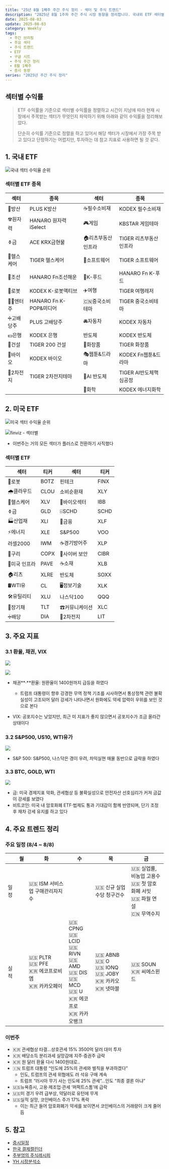 ```yaml
---
title: "25년 8월 1째주 주간 주식 정리 - 섹터 및 주식 트랜드"
description: "2025년 8월 1주차 주간 주식 시장 동향을 정리합니다. 국내외 ETF 섹터별 수익률 순위와 주요 트렌드를 분석하여 투자 참고 자료로 활용합니다."
date: 2025-08-03
update: 2025-08-03
category: Weekly
tags:
  - 주간 브리핑
  - 주요 섹터
  - 주식 트랜드
  - ETF
  - 구글 시트
  - 주식 주간 정리
  - 8월 1째주
  - 증시 동량
series: "2025년 주간 주식 정리"
---
```


## 섹터별 수익률

> ETF 수익률을 기준으로 섹터별 수익률을 정렬하고 시간이 지남에 따라 현재 시장에서 주목받는 섹터가 무엇인지 파악하기 위해 아래와 같이 수익률을 정리해보았다.
>
> 단순히 수익률 기준으로 정렬을 하고 있어서 해당 섹터가 시장에서 가장 주목 받고 있다고 단정하기는 어렵지만, 투자하는 데 참고 지표로 사용하면 될 것 같다.

## 1. 국내 ETF

![국내 섹터 수익율 순위](image-20250803220310476.png)

### 섹터별 ETF 종목

| **섹터** | **종목**               | **섹터**      | **종목**              |
| ---------- | ---------------------- | ----------------- | ---------------------- |
| 🔫방산      | PLUS K방산             | ☕️필수소비재       | KODEX 필수소비재       |
| ☢️원자력    | HANARO 원자력iSelect   | 🎮게임             | KBSTAR 게임테마        |
| ⚱️금        | ACE KRX금현물          | 🏠리츠부동산인프라 | TIGER 리츠부동산인프라 |
| 🏥헬스케어  | TIGER 헬스케어         | 💾소프트웨어       | TIGER 소프트웨어       |
| 🚢조선      | HANARO Fn조선해운      | 🍕K-푸드           | HANARO Fn K-푸드       |
| 🤖로봇      | KODEX K-로봇액티브     | ✈️여행             | TIGER 여행레저         |
| 👩‍🎤엔터주   | HANARO Fn K-POP&미디어 | 🇨🇳중국소비테마    | TIGER 중국소비테마     |
| ➗고배당주  | PLUS 고배당주          | 🚘자동차           | KODEX 자동차           |
| 💵은행      | KODEX 은행             | 반도체            | KODEX 반도체           |
| 🚧건설      | TIGER 200 건설         | 💄화장품           | TIGER 화장품           |
| 🧬바이오    | KODEX 바이오           | 🎭웹툰&드라마      | KODEX Fn웹툰&드라마    |
| 🪫2차전지   | TIGER 2차전지테마      | 🤖AI 반도체        | TIGER AI반도체핵심공정 |
|            |                        | 🧪화학             | KODEX 에너지화학       |

## 2. 미국 ETF

![미국 섹터 수익율 순위](image-20250803220348757.png)

![finviz - 섹터별](image-20250803220358691.png)

- 이번주는 거의 모든 섹터가 플러스로 전환하기 사직했다

### 섹터별 ETF

| 섹터         | **티커** | **섹터**      | **티커** |
| ------------ | -------- | ------------- | -------- |
| 🤖로봇        | BOTZ     | 핀테크        | FINX     |
| 🌧️클라우드    | CLOU     | 소비순환재    | XLY      |
| 🏥헬스케어    | XLV      | 🧬바이오섹터   | IBB      |
| ⚱️금          | GLD      | ⌹SCHD         | SCHD     |
| 🏭산업재      | XLI      | 🏦금융         | XLF      |
| ⚡️에너지      | XLE      | S&P500        | VOO      |
| 러셀2000     | IWM      | ☕️경기방어주   | XLP      |
| 🔌구리        | COPX     | 🔐사이버 보안  | CIBR     |
| 🌉미국 인프라 | PAVE     | ☕️소재         | XLB      |
| 🏠리츠        | XLRE     | 반도체        | SOXX     |
| 🛢️WTI유       | CL       | 🖥️정보기술     | XLK      |
| 🛠️유틸리티    | XLU      | 나스닥100     | QQQ      |
| 📄장기채      | TLT      | ☎커뮤니케이션 | XLC      |
| ➗배당        | DIA      | 🪫2차전지      | LIT      |



## 3. 주요 지표

### 3.1 환율, 채권, VIX

![](image-20250803220413297.png)

![](image-20250803220420914.png)

- 채권**·**환율: 원환율이 1400원까지 급등을 하였다
  - 트럼프 대통령이 향후 강경한 무역 정책 기조를 시사하면서 통상정책 관련 불확실성이 고조되어 달러 강세가 나타나면서 원화에도 약세 압력이 우위를 보인 것으로 본다

- VIX: 공포지수는 낮았지만, 최근 미 지표가 좋지 않으면서 공포지수가 조금 올라간 상태이다

### 3.2 S&P500, US10, WTI유가

![](image-20250803220429832.png)

- S&P 500: S&P500, 나스닥은 경이 우려, 차익실현 매물 동반으로 급락을 하였다

### 3.3 BTC, GOLD, WTI

![](image-20250803220442785.png)

- 금: 미국 경제지표 악화, 관세협상 등 불확실성으로 안전자산 선호심리가 커져 금값이 강세를 보였다
- 비트코인: 미국 내 암호화폐 ETF·법제도 통과 기대감이 함께 반영되며, 단기 조정 후 재차 강세 유지를 하고 있다

## 4. 주요 트렌드 정리

### 주요 일정 (8/4 ~ 8/8)

|      | 월   | 화                                                       | 수                                                           | 목                                                           | 금                                                           |
| ---- | ---- | -------------------------------------------------------- | ------------------------------------------------------------ | ------------------------------------------------------------ | ------------------------------------------------------------ |
| 일정 |      | 🇺🇸 ISM 서비스업 구매관리자지수                           |                                                              | 🇺🇸 신규 실업수당 청구건수                                    | 🇺🇸 실업률, 비농업 고용수<br/>🇺🇸 첫 암호화폐 서밋<br/>🇺🇸 파월 연설<br/>🇨🇳 무역수지 |
| 실적 |      | 🇺🇸 PLTR<br/>🇺🇸 PFE<br/>🇰🇷 에코프로비엠<br/>🇰🇷 카카오페이 | 🇺🇸 CPNG<br/>🇺🇸 LCID<br/>🇺🇸 RIVN<br/>🇺🇸 AMD<br/>🇺🇸 DIS<br/>🇺🇸 MCD<br/>🇺🇸 U<br/>🇰🇷 에코프로<br/>🇰🇷 카카오뱅크 | 🇺🇸 ABNB<br/>🇺🇸 O<br/>🇺🇸 IONQ<br/>🇺🇸 JOBY<br/>🇰🇷 카카오<br/>🇰🇷 넷마블 | 🇺🇸 SOUN<br/>🇰🇷 씨에스윈드                                    |



### 이번주

  - 🇰🇷 관세협상 타결…상호관세 15% 3500억 달러 대미 투자
- 🇰🇷 배당소득 분리과세 실망감에 지주·증권주 급락
- 🇰🇷 원 달러 환율 다시 1400원대로..
- 🇮🇳 트럼프 대통령 “인도에 25%의 관세와 벌칙을 부과하겠다”
  - 인도, 트럼프의 관세 위협에도 러 석유 구매 계속
  - 트럼프 “러시아 무기 사는 인도에 25% 관세”…인도 “최종 결론 아냐”
- 🇺🇸뉴욕증시, 고용·제조업·관세 ‘퍼퍽트스톰’에 급락
- 🇺🇸미 경기 우려 급부상, 약달러로 유턴에 무게
- 🇺🇸실적 실망, 코인베이스 주가 17% 폭락
  - 이는 최근 들어 암호화폐가 약세를 보이면서 코인베이스의 거래량이 크게 줄어듬

## 5. 참고

- [증시일정](https://securities.miraeasset.com/hkr/hkr1003/n13.do)
- [한국 결제캘린더](https://kr.investing.com/economic-calendar/)
- [주부엉의 주식레시피](https://contents.premium.naver.com/owlstock/owlrecipe/contents/250427192358200fr)
- [YH 시장분석소](https://yhw5285.tistory.com/457)
